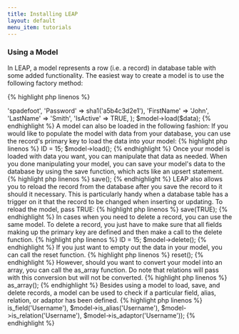 ```yaml
---
title: Installing LEAP
layout: default
menu_item: tutorials
---
```


### Using a Model

In LEAP, a model represents a row (i.e. a record) in database table with some added functionality. The easiest way to create a model is to use the following factory method:

{% highlight php linenos %}
<?php
$model = DB_ORM::model('user');
{% endhighlight %}

This will create an empty 'user' model. You can then set the model's fields as you see fit. To set a model's field, do the following:

{% highlight php linenos %}
<?php
$data = array(
   'Username' => 'spadefoot',
   'Password' => sha1('a5b4c3d2e1'),
   'FirstName' => 'John',
   'LastName' => 'Smith',
   'IsActive' => TRUE,
);
$model->load($data);
{% endhighlight %}

A model can also be loaded in the following fashion:

If you would like to populate the model with data from your database, you can use the record's primary key to load the data into your model:

{% highlight php linenos %}
<?php
$model = DB_ORM::model('user', array('15'));
{% endhighlight %}

In this example, you are populating the model with the table record that's primary key is equal to '15'. The reason you have to wrap the primary key in an array is because LEAP is capable of using composite primary keys, which other ORMs for Kohana cannot. This array is treated by LEAP as an ordered list so fields names are not need to be declared but the list order must line up with the model's primary key.

Another way to load data from a database is to first set the model's properties and then call the load function on the model.

{% highlight php linenos %}
<?php
$model = DB_ORM::model('user');
$model->ID = 15;
$model->load();
{% endhighlight %}

Once your model is loaded with data you want, you can manipulate that data as needed. When you done manipulating your model, you can save your model's data to the database by using the save function, which acts like an upsert statement.

{% highlight php linenos %}
<?php
$model->save();
{% endhighlight %}

LEAP also allows you to reload the record from the database after you save the record to it should it necessary. This is particularly handy when a database table has a trigger on it that the record to be changed when inserting or updating. To reload the model, pass TRUE:

{% highlight php linenos %}
<?php
$model->save(TRUE);
{% endhighlight %}

In cases when you need to delete a record, you can use the same model. To delete a record, you just have to make sure that all fields making up the primary key are defined and then make a call to the delete function.

{% highlight php linenos %}
<?php
$model = DB_ORM::model('user');
$model->ID = 15;
$model->delete();
{% endhighlight %}

If you just want to empty out the data in your model, you can call the reset function.

{% highlight php linenos %}
<?php
$model->reset();
{% endhighlight %}

However, should you want to convert your model into an array, you can call the as_array function. Do note that relations will pass with this conversion but will not be converted.

{% highlight php linenos %}
<?php
$data = $model->as_array();
{% endhighlight %}

Besides using a model to load, save, and delete records, a model can be used to check if a particular field, alias, relation, or adaptor has been defined.

{% highlight php linenos %}
<?php
echo Debug::vars($model->is_field('Username'), $model->is_alias('Username'), $model->is_relation('Username'), $model->is_adaptor('Username'));
{% endhighlight %}
